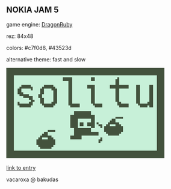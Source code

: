## NOKIA JAM 5 

game engine: [DragonRuby](https://dragonruby.itch.io/) 

rez: 84x48

colors: #c7f0d8, #43523d

alternative theme: fast and slow

![capa solitu](sprites/capa.png)

[link to entry](https://itch.io/jam/nokiajam5/rate/1945926) 

vacaroxa @ bakudas

